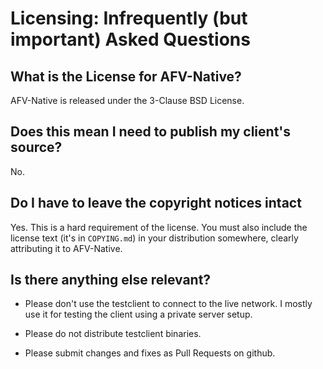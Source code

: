# Licensing: Infrequently (but important) Asked Questions

## What is the License for AFV-Native?

AFV-Native is released under the 3-Clause BSD License.

## Does this mean I need to publish my client's source?

No.

## Do I have to leave the copyright notices intact

Yes.  This is a hard requirement of the license.  You must also include the license text (it's in `COPYING.md`) in your
distribution somewhere, clearly attributing it to AFV-Native.

## Is there anything else relevant?

* Please don't use the testclient to connect to the live network.  I mostly use it for testing the client using a
  private server setup.
  
* Please do not distribute testclient binaries.

* Please submit changes and fixes as Pull Requests on github.

